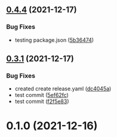 ## [0.4.4](https://github.com/Jaikishann/file-share/compare/v0.3.1...v0.4.4) (2021-12-17)


### Bug Fixes

* testing package.json ([5b36474](https://github.com/Jaikishann/file-share/commit/5b36474049b530fda5c801486b5ed44e19957167))



## [0.3.1](https://github.com/Jaikishann/file-share/compare/v0.3.0...v0.3.1) (2021-12-17)


### Bug Fixes

* created create release.yaml ([dc4045a](https://github.com/Jaikishann/file-share/commit/dc4045af413dff7b26fc40f788071eafb1682b70))
* test commit ([5ef62fc](https://github.com/Jaikishann/file-share/commit/5ef62fc3533b8e0803ff56c1630e64799f5f2a66))
* test commit ([f2f5e83](https://github.com/Jaikishann/file-share/commit/f2f5e83bccfb5794d22b94529da4237cce6d032c))



# 0.1.0 (2021-12-16)



